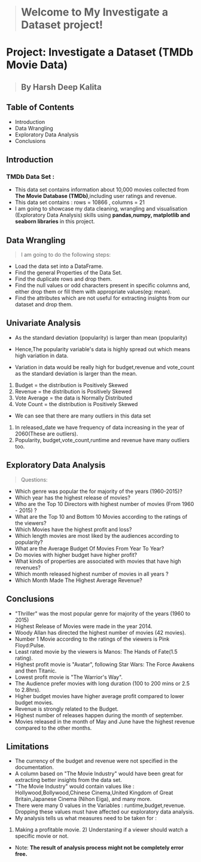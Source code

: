 > <h1>Welcome to My Investigate a Dataset project!</h1>


# Project: Investigate a Dataset (TMDb Movie Data)
> <h2>By Harsh Deep Kalita</h2>

## Table of Contents
<ul>
<li>Introduction</li>
<li>Data Wrangling</li>
<li>Exploratory Data Analysis</li>
<li>Conclusions</li>
</ul>

<a id='intro'></a>
## Introduction

### TMDb Data Set :
- This data set contains information about 10,000 movies collected from <b>The Movie Database (TMDb)</b>,including user ratings and revenue.
- This data set contains : rows = 10866 , columns = 21
- I am going to showcase my data cleaning, wrangling and visualisation (Exploratory Data Analysis) skills using <b>pandas,numpy, matplotlib and seaborn libraries</b> in this project.

<a id='wrangling'></a>
## Data Wrangling

> I am going to do the following steps:
- Load the data set into a DataFrame.
- Find the general Properties of the Data Set.
- Find the duplicate rows and drop them.
- Find the null values or odd characters present in specific columns and, either drop them or fill them with appropriate values(eg: mean).
- Find the attributes which are not useful for extracting insights from our dataset and drop them.

## Univariate Analysis
- As the standard deviation (popularity) is larger than mean (popularity)
- Hence,The popularity variable's data is highly spread out which means high variation in data.

- Variation in data would be really high for budget,revenue and vote_count as the standard deviation is larger than the mean.
1) Budget = the distribution is Positively Skewed
2) Revenue = the distribution is Positively Skewed
3) Vote Average = the data is Normally Distributed
4) Vote Count = the distribution is Positively Skewed

- We can see that there are many outliers in this data set

1) In released_date we have frequency of data increasing in the year of 2060(These are outliers).
2) Popularity, budget,vote_count,runtime and revenue have many outliers too.

<a id='eda'></a>
## Exploratory Data Analysis

>Questions:
- Which genre was popular the for majority of the years (1960-2015)?
- Which year has the highest release of movies?
- Who are the Top 10 Directors with highest number of movies (From 1960 - 2015) ?
- What are the Top 10 and Bottom 10 Movies according to the ratings of the viewers?
- Which Movies have the highest profit and loss?
- Which length movies are most liked by the audiences according to popularity?
- What are the Average Budget Of Movies From Year To Year?
- Do movies with higher budget have higher profit?
- What kinds of properties are associated with movies that have high revenues?
- Which month released highest number of movies in all years ?
- Which Month Made The Highest Average Revenue?

<a id='conclusions'></a>
## Conclusions
- "Thriller" was the most popular genre for majority of the years (1960 to 2015)
- Highest Release of Movies were made in the year 2014.
- Woody Allan has directed the highest number of movies (42 movies).
- Number 1 Movie according to the ratings of the viewers is Pink Floyd:Pulse.
- Least rated movie by the viewers is Manos: The Hands of Fate(1.5 rating).
- Highest profit movie is "Avatar", following Star Wars: The Force Awakens and then Titanic.
- Lowest profit movie is "The Warrior's Way".
- The Audience  prefer movies with long duration (100 to 200 mins or 2.5 to 2.8hrs).
- Higher budget movies have higher average profit compared to lower budget movies.
- Revenue is strongly related to the Budget.
- Highest number of releases happen during the month of september.
- Movies released in the month of May and June have the highest revenue compared to the other months.

## Limitations
- The currency of the budget and revenue were not specified in the documentation.
- A column based on "The Movie Industry" would have been great for extracting better insights from the data set.
- "The Movie Industry" would contain values like :
Hollywood,Bollywood,Chinese Cinema,United Kingdom of Great Britain,Japanese Cinema (Nihon Eiga), and many more.
- There were many 0 values in the Variables : runtime,budget,revenue. Dropping these values must have affected our exploratory data analysis.
- My analysis tells us what measures need to be taken for : 
1) Making a profitable movie. 2) Understaning if a viewer should watch a specific movie or not. 
- Note:
<b>The result of analysis process might not be completely error free.</b>
